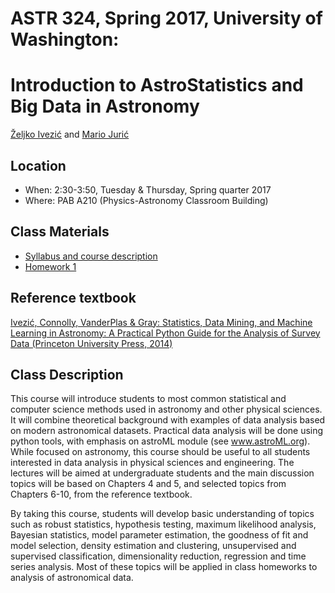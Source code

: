 
# ASTR 324, Spring 2017, University of Washington: 
# Introduction to AstroStatistics and Big Data in Astronomy

[Željko Ivezić](http://www.astro.washington.edu/users/ivezic/) and [Mario Jurić](http://research.majuric.org)

## Location

 * When: 2:30-3:50, Tuesday & Thursday, Spring quarter 2017
 * Where: PAB A210 (Physics-Astronomy Classroom Building)

## Class Materials

 * [Syllabus and course description](syllabus/syllabus.pdf)
 * [Homework 1](homework/Astr324-S17-HW1.ipynb)

## Reference textbook
[Ivezić, Connolly, VanderPlas & Gray: Statistics, Data Mining, and Machine Learning in Astronomy:
A Practical Python Guide for the Analysis of Survey Data (Princeton University Press, 2014)](http://press.princeton.edu/titles/10159.html)


## Class Description

This course will introduce students to most common statistical and computer science methods 
used in astronomy and other physical sciences. It will combine theoretical background with 
examples of data analysis based on modern astronomical datasets. Practical data analysis 
will be done using python tools, with emphasis on astroML module (see www.astroML.org). 
While focused on astronomy, this course should be useful to all students interested in data 
analysis in physical sciences and engineering. The lectures will be aimed at undergraduate 
students and the main discussion topics will be based on  Chapters 4 and 5, and selected 
topics from Chapters 6-10, from the reference textbook. 

By taking this course, students will develop basic understanding of topics such as robust 
statistics, hypothesis testing, maximum likelihood analysis, Bayesian statistics, model 
parameter estimation, the goodness of fit and model selection, density estimation and 
clustering, unsupervised and supervised classification, dimensionality reduction, 
regression and time series analysis. Most of these topics will be applied in class homeworks 
to analysis of astronomical data. 



